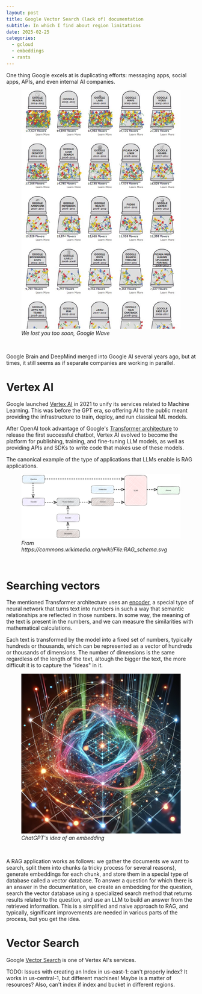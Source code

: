 ```yaml
---
layout: post
title: Google Vector Search (lack of) documentation
subtitle: In which I find about region limitations
date: 2025-02-25
categories:
  - gcloud
  - embeddings
  - rants
---
```


One thing Google excels at is duplicating efforts: messaging apps, social apps, APIs, and even internal AI companies.

<figure><img src="/assets/images/2025-02-19-22-22-23.png" alt="We lost you too soon, Google Wave"/><figcaption><em>We lost you too soon, Google Wave</em></figcaption></figure><br/>

Google Brain and DeepMind merged into Google AI several years ago, but at times, it still seems as if separate companies are working in parallel.

# Vertex AI

Google launched [Vertex AI](https://cloud.google.com/vertex-ai) in 2021 to unify its services related to Machine Learning. This was before the GPT era, so offering AI to the public meant providing the infrastructure to train, deploy, and run classical ML models.

After OpenAI took advantage of Google's [Transformer architecture](<https://en.wikipedia.org/wiki/Transformer_(deep_learning_architecture)>) to release the first successful chatbot, Vertex AI evolved to become the platform for publishing, training, and fine-tuning LLM models, as well as providing APIs and SDKs to write code that makes use of these models.

The canonical example of the type of applications that LLMs enable is RAG applications.

<figure><img src="/assets/images/2025-02-19-22-38-27.png" alt="From Wikipedia"/><figcaption><em>From https://commons.wikimedia.org/wiki/File:RAG_schema.svg</em></figcaption></figure><br/>

# Searching vectors

The mentioned Transformer architecture uses an [encoder](https://en.wikipedia.org/wiki/Long_short-term_memory), a special type of neural network that turns text into numbers in such a way that semantic relationships are reflected in those numbers. In some way, the meaning of the text is present in the numbers, and we can measure the similarities with mathematical calculations.

Each text is transformed by the model into a fixed set of numbers, typically hundreds or thousands, which can be represented as a vector of hundreds or thousands of dimensions. The number of dimensions is the same regardless of the length of the text, altough the bigger the text, the more difficult it is to capture the "ideas" in it.

<figure><img src="/assets/images/2025-02-19-22-55-02.png" alt="ChatGPT's idea of an embedding"/><figcaption><em>ChatGPT's idea of an embedding</em></figcaption></figure><br/>

A RAG application works as follows: we gather the documents we want to search, split them into chunks (a tricky process for several reasons), generate embeddings for each chunk, and store them in a special type of database called a vector database. To answer a question for which there is an answer in the documentation, we create an embedding for the question, search the vector database using a specialized search method that returns results related to the question, and use an LLM to build an answer from the retrieved information. This is a simplified and naive approach to RAG, and typically, significant improvements are needed in various parts of the process, but you get the idea.

# Vector Search

Google [Vector Search](https://cloud.google.com/vertex-ai/docs/vector-search/overview) is one of Vertex AI's services.

TODO: Issues with creating an Index in us-east-1: can't properly index? It works in us-central-1, but different machines! Maybe is a matter of resources?
Also, can't index if index and bucket in different regions.
